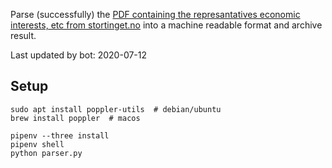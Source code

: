 Parse (successfully) the [PDF containing the represantatives economic interests, etc from stortinget.no](https://www.stortinget.no/no/Stortinget-og-demokratiet/Representantene/Okonomiske-interesser/) into a machine readable format and archive result.

Last updated by bot: 2020-07-12

## Setup
    sudo apt install poppler-utils  # debian/ubuntu
    brew install poppler  # macos

    pipenv --three install
    pipenv shell
    python parser.py
